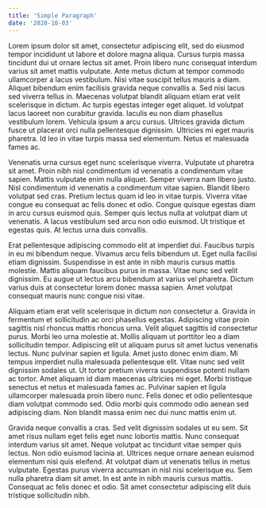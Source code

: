 ```yaml
---
title: 'Simple Paragraph'
date: '2020-10-03'
---
```


Lorem ipsum dolor sit amet, consectetur adipiscing elit, sed do eiusmod tempor incididunt ut labore et dolore magna aliqua. Cursus turpis massa tincidunt dui ut ornare lectus sit amet. Proin libero nunc consequat interdum varius sit amet mattis vulputate. Ante metus dictum at tempor commodo ullamcorper a lacus vestibulum. Nisi vitae suscipit tellus mauris a diam. Aliquet bibendum enim facilisis gravida neque convallis a. Sed nisi lacus sed viverra tellus in. Maecenas volutpat blandit aliquam etiam erat velit scelerisque in dictum. Ac turpis egestas integer eget aliquet. Id volutpat lacus laoreet non curabitur gravida. Iaculis eu non diam phasellus vestibulum lorem. Vehicula ipsum a arcu cursus. Ultrices gravida dictum fusce ut placerat orci nulla pellentesque dignissim. Ultricies mi eget mauris pharetra. Id leo in vitae turpis massa sed elementum. Netus et malesuada fames ac.

Venenatis urna cursus eget nunc scelerisque viverra. Vulputate ut pharetra sit amet. Proin nibh nisl condimentum id venenatis a condimentum vitae sapien. Mattis vulputate enim nulla aliquet. Semper viverra nam libero justo. Nisl condimentum id venenatis a condimentum vitae sapien. Blandit libero volutpat sed cras. Pretium lectus quam id leo in vitae turpis. Viverra vitae congue eu consequat ac felis donec et odio. Congue quisque egestas diam in arcu cursus euismod quis. Semper quis lectus nulla at volutpat diam ut venenatis. A lacus vestibulum sed arcu non odio euismod. Ut tristique et egestas quis. At lectus urna duis convallis.

Erat pellentesque adipiscing commodo elit at imperdiet dui. Faucibus turpis in eu mi bibendum neque. Vivamus arcu felis bibendum ut. Eget nulla facilisi etiam dignissim. Suspendisse in est ante in nibh mauris cursus mattis molestie. Mattis aliquam faucibus purus in massa. Vitae nunc sed velit dignissim. Eu augue ut lectus arcu bibendum at varius vel pharetra. Dictum varius duis at consectetur lorem donec massa sapien. Amet volutpat consequat mauris nunc congue nisi vitae.

Aliquam etiam erat velit scelerisque in dictum non consectetur a. Gravida in fermentum et sollicitudin ac orci phasellus egestas. Adipiscing vitae proin sagittis nisl rhoncus mattis rhoncus urna. Velit aliquet sagittis id consectetur purus. Morbi leo urna molestie at. Mollis aliquam ut porttitor leo a diam sollicitudin tempor. Adipiscing elit ut aliquam purus sit amet luctus venenatis lectus. Nunc pulvinar sapien et ligula. Amet justo donec enim diam. Mi tempus imperdiet nulla malesuada pellentesque elit. Vitae nunc sed velit dignissim sodales ut. Ut tortor pretium viverra suspendisse potenti nullam ac tortor. Amet aliquam id diam maecenas ultricies mi eget. Morbi tristique senectus et netus et malesuada fames ac. Pulvinar sapien et ligula ullamcorper malesuada proin libero nunc. Felis donec et odio pellentesque diam volutpat commodo sed. Odio morbi quis commodo odio aenean sed adipiscing diam. Non blandit massa enim nec dui nunc mattis enim ut.

Gravida neque convallis a cras. Sed velit dignissim sodales ut eu sem. Sit amet risus nullam eget felis eget nunc lobortis mattis. Nunc consequat interdum varius sit amet. Neque volutpat ac tincidunt vitae semper quis lectus. Non odio euismod lacinia at. Ultrices neque ornare aenean euismod elementum nisi quis eleifend. At volutpat diam ut venenatis tellus in metus vulputate. Egestas purus viverra accumsan in nisl nisi scelerisque eu. Sem nulla pharetra diam sit amet. In est ante in nibh mauris cursus mattis. Consequat ac felis donec et odio. Sit amet consectetur adipiscing elit duis tristique sollicitudin nibh.